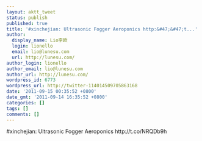 ```yaml
---
layout: aktt_tweet
status: publish
published: true
title: '#xinchejian: Ultrasonic Fogger Aeroponics http:&#47;&#47;t...'
author:
  display_name: Lio李欧
  login: lionello
  email: lio@lunesu.com
  url: http://lunesu.com/
author_login: lionello
author_email: lio@lunesu.com
author_url: http://lunesu.com/
wordpress_id: 6773
wordpress_url: http://twitter-114014509705863168
date: '2011-09-15 00:35:52 +0800'
date_gmt: '2011-09-14 16:35:52 +0800'
categories: []
tags: []
comments: []
---
```

<p>#xinchejian: Ultrasonic Fogger Aeroponics http:&#47;&#47;t.co&#47;NRQDb9h</p>
